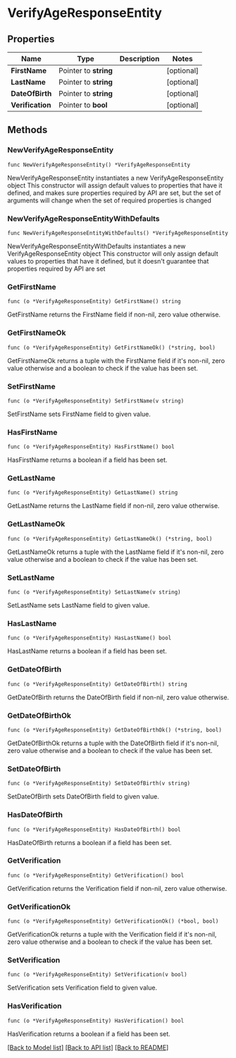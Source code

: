 # VerifyAgeResponseEntity

## Properties

Name | Type | Description | Notes
------------ | ------------- | ------------- | -------------
**FirstName** | Pointer to **string** |  | [optional] 
**LastName** | Pointer to **string** |  | [optional] 
**DateOfBirth** | Pointer to **string** |  | [optional] 
**Verification** | Pointer to **bool** |  | [optional] 

## Methods

### NewVerifyAgeResponseEntity

`func NewVerifyAgeResponseEntity() *VerifyAgeResponseEntity`

NewVerifyAgeResponseEntity instantiates a new VerifyAgeResponseEntity object
This constructor will assign default values to properties that have it defined,
and makes sure properties required by API are set, but the set of arguments
will change when the set of required properties is changed

### NewVerifyAgeResponseEntityWithDefaults

`func NewVerifyAgeResponseEntityWithDefaults() *VerifyAgeResponseEntity`

NewVerifyAgeResponseEntityWithDefaults instantiates a new VerifyAgeResponseEntity object
This constructor will only assign default values to properties that have it defined,
but it doesn't guarantee that properties required by API are set

### GetFirstName

`func (o *VerifyAgeResponseEntity) GetFirstName() string`

GetFirstName returns the FirstName field if non-nil, zero value otherwise.

### GetFirstNameOk

`func (o *VerifyAgeResponseEntity) GetFirstNameOk() (*string, bool)`

GetFirstNameOk returns a tuple with the FirstName field if it's non-nil, zero value otherwise
and a boolean to check if the value has been set.

### SetFirstName

`func (o *VerifyAgeResponseEntity) SetFirstName(v string)`

SetFirstName sets FirstName field to given value.

### HasFirstName

`func (o *VerifyAgeResponseEntity) HasFirstName() bool`

HasFirstName returns a boolean if a field has been set.

### GetLastName

`func (o *VerifyAgeResponseEntity) GetLastName() string`

GetLastName returns the LastName field if non-nil, zero value otherwise.

### GetLastNameOk

`func (o *VerifyAgeResponseEntity) GetLastNameOk() (*string, bool)`

GetLastNameOk returns a tuple with the LastName field if it's non-nil, zero value otherwise
and a boolean to check if the value has been set.

### SetLastName

`func (o *VerifyAgeResponseEntity) SetLastName(v string)`

SetLastName sets LastName field to given value.

### HasLastName

`func (o *VerifyAgeResponseEntity) HasLastName() bool`

HasLastName returns a boolean if a field has been set.

### GetDateOfBirth

`func (o *VerifyAgeResponseEntity) GetDateOfBirth() string`

GetDateOfBirth returns the DateOfBirth field if non-nil, zero value otherwise.

### GetDateOfBirthOk

`func (o *VerifyAgeResponseEntity) GetDateOfBirthOk() (*string, bool)`

GetDateOfBirthOk returns a tuple with the DateOfBirth field if it's non-nil, zero value otherwise
and a boolean to check if the value has been set.

### SetDateOfBirth

`func (o *VerifyAgeResponseEntity) SetDateOfBirth(v string)`

SetDateOfBirth sets DateOfBirth field to given value.

### HasDateOfBirth

`func (o *VerifyAgeResponseEntity) HasDateOfBirth() bool`

HasDateOfBirth returns a boolean if a field has been set.

### GetVerification

`func (o *VerifyAgeResponseEntity) GetVerification() bool`

GetVerification returns the Verification field if non-nil, zero value otherwise.

### GetVerificationOk

`func (o *VerifyAgeResponseEntity) GetVerificationOk() (*bool, bool)`

GetVerificationOk returns a tuple with the Verification field if it's non-nil, zero value otherwise
and a boolean to check if the value has been set.

### SetVerification

`func (o *VerifyAgeResponseEntity) SetVerification(v bool)`

SetVerification sets Verification field to given value.

### HasVerification

`func (o *VerifyAgeResponseEntity) HasVerification() bool`

HasVerification returns a boolean if a field has been set.


[[Back to Model list]](../README.md#documentation-for-models) [[Back to API list]](../README.md#documentation-for-api-endpoints) [[Back to README]](../README.md)


